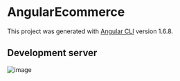 # AngularEcommerce

This project was generated with [Angular CLI](https://github.com/angular/angular-cli) version 1.6.8.

## Development server

![image](https://user-images.githubusercontent.com/29076312/37382638-939eca3e-2722-11e8-9704-76b9c38eec1d.png)


